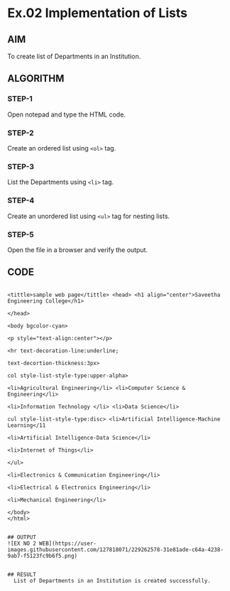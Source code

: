 # Ex.02 Implementation of Lists
## AIM
  To create list of Departments in an Institution.

## ALGORITHM
### STEP-1
  Open notepad and type the HTML code.

### STEP-2
  Create an ordered list using ```<ol>``` tag.

### STEP-3
  List the Departments using ```<li>``` tag.

### STEP-4
  Create an unordered list using ```<ul>``` tag for nesting lists.

### STEP-5
  Open the file in a browser and verify the output.
  
## CODE
```<html>

<tittle>sample web page</tittle> <head> <h1 align="center">Saveetha Engineering College</h1>

</head>

<body bgcolor-cyan>

<p style="text-align:center"></p>

<hr text-decoration-line:underline;

text-decortion-thickness:3px>

col style-list-style-type:upper-alpha>

<li>Agricultural Engineering</li> <li>Computer Science & Engineering</li>

<li>Information Technology </li> <li>Data Science</li>

cul style-list-style-type:disc> <li>Artificial Intelligence-Machine Learning</11

<li>Artificial Intelligence-Data Science</li>

<li>Internet of Things</li>

</ul>

<li>Electronics & Communication Engineering</li>

<li>Electrical & Electronics Engineering</li>

<li>Mechanical Engineering</li>

</body>
</html>


## OUTPUT
![EX NO 2 WEB](https://user-images.githubusercontent.com/127818071/229262578-31e81ade-c64a-4238-9ab7-f5123fc9b6f5.png)


## RESULT
  List of Departments in an Institution is created successfully.
